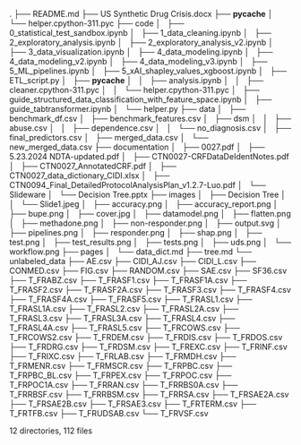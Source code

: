 .
├── README.md
├── US Synthetic Drug Crisis.docx
├── __pycache__
│   └── helper.cpython-311.pyc
├── code
│   ├── 0_statistical_test_sandbox.ipynb
│   ├── 1_data_cleaning.ipynb
│   ├── 2_exploratory_analysis.ipynb
│   ├── 2_exploratory_analysis_v2.ipynb
│   ├── 3_data_visualization.ipynb
│   ├── 4_data_modeling.ipynb
│   ├── 4_data_modeling_v2.ipynb
│   ├── 4_data_modeling_v3.ipynb
│   ├── 5_ML_pipelines.ipynb
│   ├── 5_xAI_shapley_values_xgboost.ipynb
│   ├── ETL_script.py
│   ├── __pycache__
│   │   ├── analysis.ipynb
│   │   ├── cleaner.cpython-311.pyc
│   │   └── helper.cpython-311.pyc
│   ├── guide_structured_data_classification_with_feature_space.ipynb
│   ├── guide_tabtransformer.ipynb
│   └── helper.py
├── data
│   ├── benchmark_df.csv
│   ├── benchmark_features.csv
│   ├── dsm
│   │   ├── abuse.csv
│   │   ├── dependence.csv
│   │   └── no_diagnosis.csv
│   ├── final_predictors.csv
│   ├── merged_data.csv
│   └── new_merged_data.csv
├── documentation
│   ├── 0027.pdf
│   ├── 5.23.2024 NDTA-updated.pdf
│   ├── CTN0027-CRFDataDeIdentNotes.pdf
│   ├── CTN0027_AnnotatedCRF.pdf
│   ├── CTN0027_data_dictionary_CIDI.xlsx
│   ├── CTN0094_Final_DetailedProtocolAnalysisPlan_v1.2.7-Luo.pdf
│   └── Slideware
│       └── Decision Tree.pptx
├── images
│   ├── Decision Tree
│   │   └── Slide1.jpeg
│   ├── accuracy.png
│   ├── accuracy_report.png
│   ├── bupe.png
│   ├── cover.jpg
│   ├── datamodel.png
│   ├── flatten.png
│   ├── methadone.png
│   ├── non-responder.png
│   ├── output.svg
│   ├── pipelines.png
│   ├── responder.png
│   ├── shap.png
│   ├── test.png
│   ├── test_results.png
│   ├── tests.png
│   ├── uds.png
│   └── workflow.png
├── pages
│   └── data_dict.md
├── tree.md
└── unlabeled_data
    ├── AE.csv
    ├── CIDI_AJ.csv
    ├── CIDI_L.csv
    ├── CONMED.csv
    ├── FIG.csv
    ├── RANDOM.csv
    ├── SAE.csv
    ├── SF36.csv
    ├── T_FRABZ.csv
    ├── T_FRASF1.csv
    ├── T_FRASF1A.csv
    ├── T_FRASF2.csv
    ├── T_FRASF2A.csv
    ├── T_FRASF3.csv
    ├── T_FRASF4.csv
    ├── T_FRASF4A.csv
    ├── T_FRASF5.csv
    ├── T_FRASL1.csv
    ├── T_FRASL1A.csv
    ├── T_FRASL2.csv
    ├── T_FRASL2A.csv
    ├── T_FRASL3.csv
    ├── T_FRASL3A.csv
    ├── T_FRASL4.csv
    ├── T_FRASL4A.csv
    ├── T_FRASL5.csv
    ├── T_FRCOWS.csv
    ├── T_FRCOWS2.csv
    ├── T_FRDEM.csv
    ├── T_FRDIS.csv
    ├── T_FRDOS.csv
    ├── T_FRDRG.csv
    ├── T_FRDSM.csv
    ├── T_FREXC.csv
    ├── T_FRINF.csv
    ├── T_FRIXC.csv
    ├── T_FRLAB.csv
    ├── T_FRMDH.csv
    ├── T_FRMENR.csv
    ├── T_FRMSCR.csv
    ├── T_FRPBC.csv
    ├── T_FRPBC_BL.csv
    ├── T_FRPEX.csv
    ├── T_FRPOC.csv
    ├── T_FRPOC1A.csv
    ├── T_FRRAN.csv
    ├── T_FRRBS0A.csv
    ├── T_FRRBSF.csv
    ├── T_FRRBSM.csv
    ├── T_FRRSA.csv
    ├── T_FRSAE2A.csv
    ├── T_FRSAE2B.csv
    ├── T_FRSAE3.csv
    ├── T_FRTERM.csv
    ├── T_FRTFB.csv
    ├── T_FRUDSAB.csv
    └── T_FRVSF.csv

12 directories, 112 files
